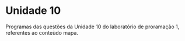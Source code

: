 # Unidade 10
Programas das questões da Unidade 10 do laboratório de proramação 1, referentes ao conteùdo mapa.
